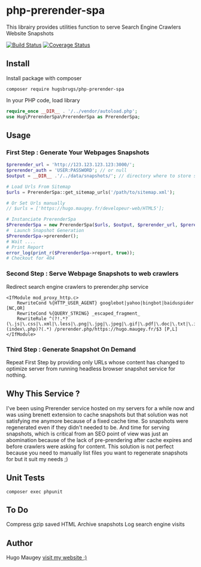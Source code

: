 # php-prerender-spa

This librairy provides utilities function to serve Search Engine Crawlers Website Snapshots

[![Build Status](https://travis-ci.org/hugsbrugs/php-prerender-spa.svg?branch=master)](https://travis-ci.org/hugsbrugs/php-prerender-spa)
[![Coverage Status](https://coveralls.io/repos/github/hugsbrugs/php-prerender-spa/badge.svg?branch=master)](https://coveralls.io/github/hugsbrugs/php-prerender-spa?branch=master)

## Install

Install package with composer
```
composer require hugsbrugs/php-prerender-spa
```

In your PHP code, load library
```php
require_once __DIR__ . '/../vendor/autoload.php';
use Hug\PrerenderSpa\PrerenderSpa as PrerenderSpa;
```

## Usage

### First Step : Generate Your Webpages Snapshots
```php
$prerender_url = 'http://123.123.123.123:3000/';
$prerender_auth = 'USER:PASSWORD'; // or null
$output = __DIR__ .'/../data/snapshots/'; // directory where to store snapshot (must be writable)

# Load Urls From Sitemap
$urls = PrerenderSpa::get_sitemap_urls('/path/to/sitemap.xml');

# Or Set Urls manually
// $urls = ['https://hugo.maugey.fr/developeur-web/HTML5'];

# Instanciate PrerenderSpa
$PrerenderSpa = new PrerenderSpa($urls, $output, $prerender_url, $prerender_auth);
#  Launch Snapshot Generation
$PrerenderSpa->prerender();
# Wait ....
# Print Report
error_log(print_r($PrerenderSpa->report, true));
# Checkout for 404
```

### Second Step : Serve Webpage Snapshots to web crawlers
Redirect search engine crawlers to prerender.php service
```
<IfModule mod_proxy_http.c>
    RewriteCond %{HTTP_USER_AGENT} googlebot|yahoo|bingbot|baiduspider [NC,OR]
    RewriteCond %{QUERY_STRING} _escaped_fragment_
    RewriteRule ^(?!.*?(\.js|\.css|\.xml|\.less|\.png|\.jpg|\.jpeg|\.gif|\.pdf|\.doc|\.txt|\.ico|\.rss|\.zip|\.mp3|\.rar|\.exe|\.wmv|\.doc|\.avi|\.ppt|\.mpg|\.mpeg|\.tif|\.wav|\.mov|\.psd|\.ai|\.xls|\.mp4|\.m4a|\.swf|\.dat|\.dmg|\.iso|\.flv|\.m4v|\.torrent|\.ttf|\.woff))(index\.php)?(.*) /prerender.php/https://hugo.maugey.fr/$3 [P,L]
</IfModule>
```

### Third Step : Generate Snapshot On Demand
Repeat First Step by providing only URLs whose content has changed to optimize server from running headless browser snapshot service for nothing.

## Why This Service ?

I've been using Prerender service hosted on my servers for a while now and was using brenett extension to cache snapshots but that solution was not satisfying me anymore because of a fixed cache time. So snapshots were regenerated even if they didn't needed to be. And time for serving snapshots, which is critical from an SEO point of view was just an abomination because of the lack of pre-prendering after cache expires and before crawlers were asking for content. This solution is not perfect because you need to manually list files you want to regenerate snapshots for but it suit my needs ;)

## Unit Tests

```
composer exec phpunit
```

## To Do

Compress gzip saved HTML
Archive snapshots
Log search engine visits

## Author

Hugo Maugey [visit my website ;)](https://hugo.maugey.fr)
